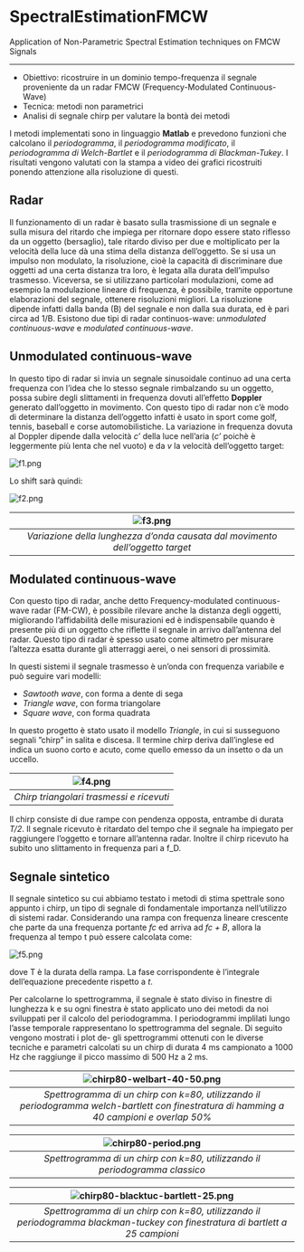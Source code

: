 # SpectralEstimationFMCW
Application of Non-Parametric Spectral Estimation techniques on FMCW Signals

----

- Obiettivo: ricostruire in un dominio tempo-frequenza il segnale proveniente da un radar FMCW (Frequency-Modulated Continuous-Wave)
- Tecnica: metodi non parametrici
- Analisi di segnale chirp per valutare la bontà dei metodi

I metodi implementati sono in linguaggio **Matlab** e prevedono funzioni che calcolano il *periodogramma*, il *periodogramma modificato*, il *periodogramma di Welch-Bartlet* e il *periodogramma di Blackman-Tukey*. I risultati vengono valutati con la stampa a video dei grafici ricostruiti ponendo attenzione alla risoluzione di questi.

## Radar

Il funzionamento di un radar è basato sulla trasmissione di un segnale e sulla misura del ritardo che impiega per ritornare dopo essere stato riflesso da un oggetto (bersaglio), tale ritardo diviso per due e moltiplicato per la velocità della luce dà una stima della distanza dell’oggetto.
Se si usa un impulso non modulato, la risoluzione, cioè la capacità di discriminare due oggetti ad una certa distanza tra loro, è legata alla durata dell’impulso trasmesso. Viceversa, se si utilizzano particolari modulazioni, come ad esempio la modulazione lineare di frequenza, è possibile, tramite opportune elaborazioni del segnale, ottenere risoluzioni migliori. La risoluzione dipende infatti dalla banda (B) del segnale e non dalla sua durata, ed è pari circa ad 1/B.
Esistono due tipi di radar continuos-wave: *unmodulated continuous-wave* e *modulated continuous-wave*.

## Unmodulated continuous-wave

In questo tipo di radar si invia un segnale sinusoidale continuo ad una certa frequenza con l’idea che lo stesso segnale rimbalzando su un oggetto, possa subire degli slittamenti in frequenza dovuti all’effetto **Doppler** generato dall’oggetto in movimento. Con questo tipo di radar non c’è modo di determinare la distanza dell’oggetto infatti è usato in sport come golf, tennis, baseball e corse automobilistiche.
La variazione in frequenza dovuta al Doppler dipende dalla velocità *c’* della luce nell’aria (*c’* poichè è leggermente più lenta che nel vuoto) e da *v* la velocità dell’oggetto target:


![f1.png](./img/f1.png)

Lo shift sarà quindi:

![f2.png](./img/f2.png)



| ![f3.png](./img/f3.png) | 
|:--:| 
| *Variazione della lunghezza d’onda causata dal movimento dell’oggetto target* |

## Modulated continuous-wave

Con questo tipo di radar, anche detto Frequency-modulated continuous-wave radar (FM-CW), è possibile rilevare anche la distanza degli oggetti, migliorando l’affidabilità delle misurazioni ed è indispensabile quando è presente più di un oggetto che riflette il segnale in arrivo dall’antenna del radar. Questo tipo di radar è spesso usato come altimetro per misurare l’altezza esatta durante gli atterraggi aerei, o nei sensori di prossimità.

In questi sistemi il segnale trasmesso è un’onda con frequenza variabile e può seguire vari modelli:

- *Sawtooth wave*, con forma a dente di sega
- *Triangle wave*, con forma triangolare
- *Square wave*, con forma quadrata

In questo progetto è stato usato il modello *Triangle*, in cui si susseguono segnali ”chirp” in salita e discesa. Il termine chirp deriva dall’inglese ed indica un suono corto e acuto, come quello emesso da un insetto o da un uccello.

| ![f4.png](./img/f4.png) | 
|:--:| 
| *Chirp triangolari trasmessi e ricevuti* |

Il chirp consiste di due rampe con pendenza opposta, entrambe di durata *T/2*. Il segnale ricevuto è ritardato del tempo che il segnale ha impiegato per raggiungere l’oggetto e tornare all’antenna radar. Inoltre il chirp ricevuto ha subito uno slittamento in frequenza pari a f_D.

## Segnale sintetico

Il segnale sintetico su cui abbiamo testato i metodi di stima spettrale sono appunto i chirp, un tipo di segnale di fondamentale importanza nell’utilizzo di sistemi radar.
Considerando una rampa con frequenza lineare crescente che parte da una frequenza portante *fc* ed arriva ad *fc + B*, allora la frequenza al tempo t può essere calcolata come:

![f5.png](./img/f5.png)

dove T è la durata della rampa. La fase corrispondente è l’integrale dell’equazione precedente rispetto a *t*.

Per calcolarne lo spettrogramma, il segnale è stato diviso in finestre di lunghezza k e su ogni finestra è stato applicato uno dei metodi da noi sviluppati per il calcolo del periodogramma. I periodogrammi implilati lungo l’asse temporale rappresentano lo spettrogramma del segnale.
Di seguito vengono mostrati i plot de- gli spettrogrammi ottenuti con le diverse tecniche e parametri calcolati su un chirp di durata 4 ms campionato a 1000 Hz che raggiunge il picco massimo di 500 Hz a 2 ms.


| ![chirp80-welbart-40-50.png](./img/chirp80-welbart-40-50.png) | 
|:--:| 
| *Spettrogramma di un chirp con k=80, utilizzando il periodogramma welch-bartlett con finestratura di hamming a 40 campioni e overlap 50%* |


| ![chirp80-period.png](./img/chirp80-period.png) | 
|:--:| 
| *Spettrogramma di un chirp con k=80, utilizzando il periodogramma classico* |

| ![chirp80-blacktuc-bartlett-25.png](./img/chirp80-blacktuc-bartlett-25.png) | 
|:--:| 
| *Spettrogramma di un chirp con k=80, utilizzando il periodogramma blackman-tuckey con finestratura di bartlett a 25 campioni* |


